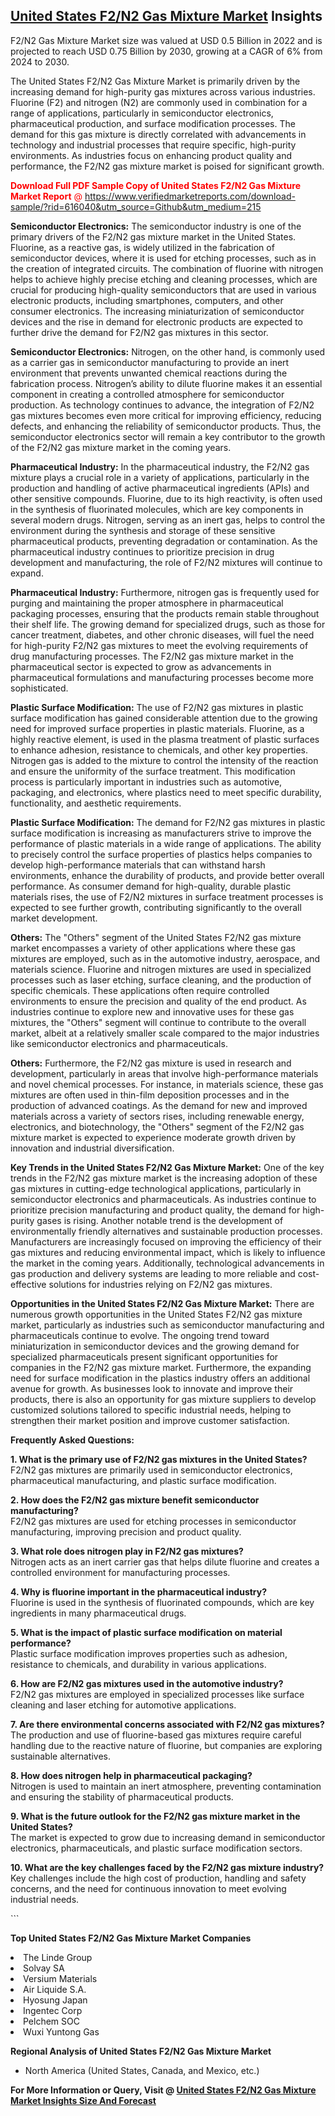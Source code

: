<h2><a href="https://www.verifiedmarketreports.com/download-sample/?rid=616040&amp;utm_source=Github&amp;utm_medium=215" target="_blank">United States F2/N2 Gas Mixture Market</a> Insights</h2><p>F2/N2 Gas Mixture Market size was valued at USD 0.5 Billion in 2022 and is projected to reach USD 0.75 Billion by 2030, growing at a CAGR of 6% from 2024 to 2030.</p><p><p>The United States F2/N2 Gas Mixture Market is primarily driven by the increasing demand for high-purity gas mixtures across various industries. Fluorine (F2) and nitrogen (N2) are commonly used in combination for a range of applications, particularly in semiconductor electronics, pharmaceutical production, and surface modification processes. The demand for this gas mixture is directly correlated with advancements in technology and industrial processes that require specific, high-purity environments. As industries focus on enhancing product quality and performance, the F2/N2 gas mixture market is poised for significant growth. <p><span class=""><span style="color: #ff0000;"><strong>Download Full PDF Sample Copy of United States F2/N2 Gas Mixture Market Report</strong> @ </span><a href="https://www.verifiedmarketreports.com/download-sample/?rid=616040&amp;utm_source=Github&amp;utm_medium=215" target="_blank">https://www.verifiedmarketreports.com/download-sample/?rid=616040&amp;utm_source=Github&amp;utm_medium=215</a></span></p></p><p><strong>Semiconductor Electronics:</strong> The semiconductor industry is one of the primary drivers of the F2/N2 gas mixture market in the United States. Fluorine, as a reactive gas, is widely utilized in the fabrication of semiconductor devices, where it is used for etching processes, such as in the creation of integrated circuits. The combination of fluorine with nitrogen helps to achieve highly precise etching and cleaning processes, which are crucial for producing high-quality semiconductors that are used in various electronic products, including smartphones, computers, and other consumer electronics. The increasing miniaturization of semiconductor devices and the rise in demand for electronic products are expected to further drive the demand for F2/N2 gas mixtures in this sector. <p><strong>Semiconductor Electronics:</strong> Nitrogen, on the other hand, is commonly used as a carrier gas in semiconductor manufacturing to provide an inert environment that prevents unwanted chemical reactions during the fabrication process. Nitrogen’s ability to dilute fluorine makes it an essential component in creating a controlled atmosphere for semiconductor production. As technology continues to advance, the integration of F2/N2 gas mixtures becomes even more critical for improving efficiency, reducing defects, and enhancing the reliability of semiconductor products. Thus, the semiconductor electronics sector will remain a key contributor to the growth of the F2/N2 gas mixture market in the coming years.</p><p><strong>Pharmaceutical Industry:</strong> In the pharmaceutical industry, the F2/N2 gas mixture plays a crucial role in a variety of applications, particularly in the production and handling of active pharmaceutical ingredients (APIs) and other sensitive compounds. Fluorine, due to its high reactivity, is often used in the synthesis of fluorinated molecules, which are key components in several modern drugs. Nitrogen, serving as an inert gas, helps to control the environment during the synthesis and storage of these sensitive pharmaceutical products, preventing degradation or contamination. As the pharmaceutical industry continues to prioritize precision in drug development and manufacturing, the role of F2/N2 mixtures will continue to expand. <p><strong>Pharmaceutical Industry:</strong> Furthermore, nitrogen gas is frequently used for purging and maintaining the proper atmosphere in pharmaceutical packaging processes, ensuring that the products remain stable throughout their shelf life. The growing demand for specialized drugs, such as those for cancer treatment, diabetes, and other chronic diseases, will fuel the need for high-purity F2/N2 gas mixtures to meet the evolving requirements of drug manufacturing processes. The F2/N2 gas mixture market in the pharmaceutical sector is expected to grow as advancements in pharmaceutical formulations and manufacturing processes become more sophisticated.</p><p><strong>Plastic Surface Modification:</strong> The use of F2/N2 gas mixtures in plastic surface modification has gained considerable attention due to the growing need for improved surface properties in plastic materials. Fluorine, as a highly reactive element, is used in the plasma treatment of plastic surfaces to enhance adhesion, resistance to chemicals, and other key properties. Nitrogen gas is added to the mixture to control the intensity of the reaction and ensure the uniformity of the surface treatment. This modification process is particularly important in industries such as automotive, packaging, and electronics, where plastics need to meet specific durability, functionality, and aesthetic requirements. <p><strong>Plastic Surface Modification:</strong> The demand for F2/N2 gas mixtures in plastic surface modification is increasing as manufacturers strive to improve the performance of plastic materials in a wide range of applications. The ability to precisely control the surface properties of plastics helps companies to develop high-performance materials that can withstand harsh environments, enhance the durability of products, and provide better overall performance. As consumer demand for high-quality, durable plastic materials rises, the use of F2/N2 mixtures in surface treatment processes is expected to see further growth, contributing significantly to the overall market development.</p><p><strong>Others:</strong> The "Others" segment of the United States F2/N2 gas mixture market encompasses a variety of other applications where these gas mixtures are employed, such as in the automotive industry, aerospace, and materials science. Fluorine and nitrogen mixtures are used in specialized processes such as laser etching, surface cleaning, and the production of specific chemicals. These applications often require controlled environments to ensure the precision and quality of the end product. As industries continue to explore new and innovative uses for these gas mixtures, the "Others" segment will continue to contribute to the overall market, albeit at a relatively smaller scale compared to the major industries like semiconductor electronics and pharmaceuticals.<p><strong>Others:</strong> Furthermore, the F2/N2 gas mixture is used in research and development, particularly in areas that involve high-performance materials and novel chemical processes. For instance, in materials science, these gas mixtures are often used in thin-film deposition processes and in the production of advanced coatings. As the demand for new and improved materials across a variety of sectors rises, including renewable energy, electronics, and biotechnology, the "Others" segment of the F2/N2 gas mixture market is expected to experience moderate growth driven by innovation and industrial diversification.</p><p><strong>Key Trends in the United States F2/N2 Gas Mixture Market:</strong> One of the key trends in the F2/N2 gas mixture market is the increasing adoption of these gas mixtures in cutting-edge technological applications, particularly in semiconductor electronics and pharmaceuticals. As industries continue to prioritize precision manufacturing and product quality, the demand for high-purity gases is rising. Another notable trend is the development of environmentally friendly alternatives and sustainable production processes. Manufacturers are increasingly focused on improving the efficiency of their gas mixtures and reducing environmental impact, which is likely to influence the market in the coming years. Additionally, technological advancements in gas production and delivery systems are leading to more reliable and cost-effective solutions for industries relying on F2/N2 gas mixtures.<p><strong>Opportunities in the United States F2/N2 Gas Mixture Market:</strong> There are numerous growth opportunities in the United States F2/N2 gas mixture market, particularly as industries such as semiconductor manufacturing and pharmaceuticals continue to evolve. The ongoing trend toward miniaturization in semiconductor devices and the growing demand for specialized pharmaceuticals present significant opportunities for companies in the F2/N2 gas mixture market. Furthermore, the expanding need for surface modification in the plastics industry offers an additional avenue for growth. As businesses look to innovate and improve their products, there is also an opportunity for gas mixture suppliers to develop customized solutions tailored to specific industrial needs, helping to strengthen their market position and improve customer satisfaction.</p><p><strong>Frequently Asked Questions:</strong></p><p><strong>1. What is the primary use of F2/N2 gas mixtures in the United States?</strong><br> F2/N2 gas mixtures are primarily used in semiconductor electronics, pharmaceutical manufacturing, and plastic surface modification.</p><p><strong>2. How does the F2/N2 gas mixture benefit semiconductor manufacturing?</strong><br> F2/N2 gas mixtures are used for etching processes in semiconductor manufacturing, improving precision and product quality.</p><p><strong>3. What role does nitrogen play in F2/N2 gas mixtures?</strong><br> Nitrogen acts as an inert carrier gas that helps dilute fluorine and creates a controlled environment for manufacturing processes.</p><p><strong>4. Why is fluorine important in the pharmaceutical industry?</strong><br> Fluorine is used in the synthesis of fluorinated compounds, which are key ingredients in many pharmaceutical drugs.</p><p><strong>5. What is the impact of plastic surface modification on material performance?</strong><br> Plastic surface modification improves properties such as adhesion, resistance to chemicals, and durability in various applications.</p><p><strong>6. How are F2/N2 gas mixtures used in the automotive industry?</strong><br> F2/N2 gas mixtures are employed in specialized processes like surface cleaning and laser etching for automotive applications.</p><p><strong>7. Are there environmental concerns associated with F2/N2 gas mixtures?</strong><br> The production and use of fluorine-based gas mixtures require careful handling due to the reactive nature of fluorine, but companies are exploring sustainable alternatives.</p><p><strong>8. How does nitrogen help in pharmaceutical packaging?</strong><br> Nitrogen is used to maintain an inert atmosphere, preventing contamination and ensuring the stability of pharmaceutical products.</p><p><strong>9. What is the future outlook for the F2/N2 gas mixture market in the United States?</strong><br> The market is expected to grow due to increasing demand in semiconductor electronics, pharmaceuticals, and plastic surface modification sectors.</p><p><strong>10. What are the key challenges faced by the F2/N2 gas mixture industry?</strong><br> Key challenges include the high cost of production, handling and safety concerns, and the need for continuous innovation to meet evolving industrial needs.</p>```</p><p><strong>Top United States F2/N2 Gas Mixture Market Companies</strong></p><div data-test-id=""><p><li>The Linde Group</li><li> Solvay SA</li><li> Versium Materials</li><li> Air Liquide S.A.</li><li> Hyosung Japan</li><li> Ingentec Corp</li><li> Pelchem SOC</li><li> Wuxi Yuntong Gas</li></p><div><strong>Regional Analysis of&nbsp;United States F2/N2 Gas Mixture Market</strong></div><ul><li dir="ltr"><p dir="ltr">North America&nbsp;(United States, Canada, and Mexico, etc.)</p></li></ul><p><strong>For More Information or Query, Visit @&nbsp;</strong><strong><a href="https://www.verifiedmarketreports.com/product/f2-n2-gas-mixture-market/?utm_source=Github&amp;utm_medium=215" target="_blank">United States F2/N2 Gas Mixture Market Insights Size And Forecast</a></strong></p></div>
